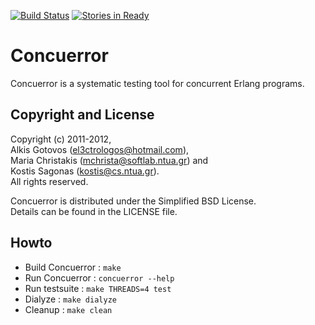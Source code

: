 [![Build Status](https://travis-ci.org/parapluu/Concuerror.svg?branch=master)](https://travis-ci.org/parapluu/Concuerror)
[![Stories in Ready](https://badge.waffle.io/parapluu/concuerror.png?label=ready&title=Ready)](https://waffle.io/parapluu/concuerror)

Concuerror
==========

Concuerror is a systematic testing tool for concurrent Erlang programs.

Copyright and License
----------------------
Copyright (c) 2011-2012,    
Alkis Gotovos (<el3ctrologos@hotmail.com>),    
Maria Christakis (<mchrista@softlab.ntua.gr>) and    
Kostis Sagonas (<kostis@cs.ntua.gr>).    
All rights reserved.

Concuerror is distributed under the Simplified BSD License.    
Details can be found in the LICENSE file.

Howto
------

* Build Concuerror   : `make`
* Run Concuerror     : `concuerror --help`
* Run testsuite      : `make THREADS=4 test`
* Dialyze            : `make dialyze`
* Cleanup            : `make clean`
